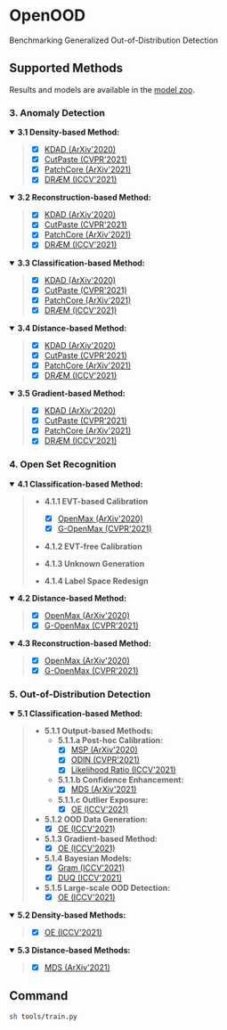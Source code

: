 # OpenOOD
Benchmarking Generalized Out-of-Distribution Detection


## Supported Methods

Results and models are available in the [model zoo](docs/model_zoo.md).


### 3. Anomaly Detection

<details open>
<summary><b>3.1 Density-based Method:</b></summary>

> - [x] [KDAD (ArXiv'2020)](https://github.com/rohban-lab/Knowledge_Distillation_AD)
> - [x] [CutPaste (CVPR'2021)](https://arxiv.org/abs/2104.04015)
> - [x] [PatchCore (ArXiv'2021)](https://arxiv.org/pdf/2106.08265.pdf)
> - [x] [DRÆM (ICCV'2021)](https://openaccess.thecvf.com/content/ICCV2021/papers/Zavrtanik_DRAEM_-_A_Discriminatively_Trained_Reconstruction_Embedding_for_Surface_Anomaly_ICCV_2021_paper.pdf)
</details>

<details open>
<summary><b>3.2 Reconstruction-based Method:</b></summary>

> - [x] [KDAD (ArXiv'2020)](https://github.com/rohban-lab/Knowledge_Distillation_AD)
> - [x] [CutPaste (CVPR'2021)](https://arxiv.org/abs/2104.04015)
> - [x] [PatchCore (ArXiv'2021)](https://arxiv.org/pdf/2106.08265.pdf)
> - [x] [DRÆM (ICCV'2021)](https://openaccess.thecvf.com/content/ICCV2021/papers/Zavrtanik_DRAEM_-_A_Discriminatively_Trained_Reconstruction_Embedding_for_Surface_Anomaly_ICCV_2021_paper.pdf)
</details>

<details open>
<summary><b>3.3 Classification-based Method:</b></summary>

> - [x] [KDAD (ArXiv'2020)](https://github.com/rohban-lab/Knowledge_Distillation_AD)
> - [x] [CutPaste (CVPR'2021)](https://arxiv.org/abs/2104.04015)
> - [x] [PatchCore (ArXiv'2021)](https://arxiv.org/pdf/2106.08265.pdf)
> - [x] [DRÆM (ICCV'2021)](https://openaccess.thecvf.com/content/ICCV2021/papers/Zavrtanik_DRAEM_-_A_Discriminatively_Trained_Reconstruction_Embedding_for_Surface_Anomaly_ICCV_2021_paper.pdf)
</details>

<details open>
<summary><b>3.4 Distance-based Method:</b></summary>

> - [x] [KDAD (ArXiv'2020)](https://github.com/rohban-lab/Knowledge_Distillation_AD)
> - [x] [CutPaste (CVPR'2021)](https://arxiv.org/abs/2104.04015)
> - [x] [PatchCore (ArXiv'2021)](https://arxiv.org/pdf/2106.08265.pdf)
> - [x] [DRÆM (ICCV'2021)](https://openaccess.thecvf.com/content/ICCV2021/papers/Zavrtanik_DRAEM_-_A_Discriminatively_Trained_Reconstruction_Embedding_for_Surface_Anomaly_ICCV_2021_paper.pdf)
</details>

<details open>
<summary><b>3.5 Gradient-based Method:</b></summary>

> - [x] [KDAD (ArXiv'2020)](https://github.com/rohban-lab/Knowledge_Distillation_AD)
> - [x] [CutPaste (CVPR'2021)](https://arxiv.org/abs/2104.04015)
> - [x] [PatchCore (ArXiv'2021)](https://arxiv.org/pdf/2106.08265.pdf)
> - [x] [DRÆM (ICCV'2021)](https://openaccess.thecvf.com/content/ICCV2021/papers/Zavrtanik_DRAEM_-_A_Discriminatively_Trained_Reconstruction_Embedding_for_Surface_Anomaly_ICCV_2021_paper.pdf)
</details>


### 4. Open Set Recognition

<details open>
<summary><b>4.1 Classification-based Method:</b></summary>

> - **4.1.1 EVT-based Calibration**
>   - [x] [OpenMax (ArXiv'2020)](https://github.com/rohban-lab/Knowledge_Distillation_AD)
>   - [x] [G-OpenMax (CVPR'2021)](https://arxiv.org/abs/2104.04015)
>
> - **4.1.2 EVT-free Calibration**
>
> - **4.1.3 Unknown Generation**
>
> - **4.1.4 Label Space Redesign**
</details>


<details open>
<summary><b>4.2 Distance-based Method:</b></summary>

> - [x] [OpenMax (ArXiv'2020)](https://github.com/rohban-lab/Knowledge_Distillation_AD)
> - [x] [G-OpenMax (CVPR'2021)](https://arxiv.org/abs/2104.04015)
</details>

<details open>
<summary><b>4.3 Reconstruction-based Method:</b></summary>

> - [x] [OpenMax (ArXiv'2020)](https://github.com/rohban-lab/Knowledge_Distillation_AD)
> - [x] [G-OpenMax (CVPR'2021)](https://arxiv.org/abs/2104.04015)
</details>


### 5. Out-of-Distribution Detection

<details open>
<summary><b>5.1 Classification-based Method:</b></summary>

> - **5.1.1 Output-based Methods:**
>   - **5.1.1.a Post-hoc Calibration:**
>     - [x] [MSP (ArXiv'2020)](https://github.com/rohban-lab/Knowledge_Distillation_AD)
>     - [x] [ODIN (CVPR'2021)](https://arxiv.org/abs/2104.04015)
>     - [x] [Likelihood Ratio (ICCV'2021)]()
>   - **5.1.1.b Confidence Enhancement:**
>     - [x] [MDS (ArXiv'2021)](https://arxiv.org/pdf/2106.08265.pdf)
>   - **5.1.1.c Outlier Exposure:**
>     - [x] [OE (ICCV'2021)]()
> - **5.1.2 OOD Data Generation:**
>   - [x] [OE (ICCV'2021)]()
> - **5.1.3 Gradient-based Method:**
>   - [x] [OE (ICCV'2021)]()
> - **5.1.4 Bayesian Models:**
>   - [x] [Gram (ICCV'2021)]()
>   - [x] [DUQ (ICCV'2021)]()
> - **5.1.5 Large-scale OOD Detection:**
>   - [x] [OE (ICCV'2021)]()
</details>

<details open>
<summary><b>5.2 Density-based Methods:</b></summary>

> - [x] [OE (ICCV'2021)]()
</details>


<details open>
<summary><b>5.3 Distance-based Methods:</b></summary>

> - [x] [MDS (ArXiv'2021)](https://arxiv.org/pdf/2106.08265.pdf)
</details>

## Command
```bash
sh tools/train.py
```
